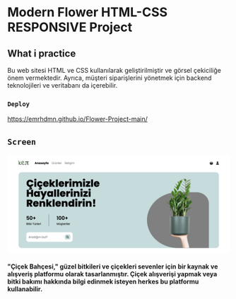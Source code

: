 # Modern Flower HTML-CSS RESPONSIVE Project

## What i practice
Bu web sitesi HTML ve CSS kullanılarak geliştirilmiştir ve görsel çekiciliğe önem vermektedir. Ayrıca, müşteri siparişlerini yönetmek için backend teknolojileri ve veritabanı da içerebilir.


### `Deploy`

https://emrhdmn.github.io/Flower-Project-main/

## `Screen`

![](/screen.png)

<h4>"Çiçek Bahçesi," güzel bitkileri ve çiçekleri sevenler için bir kaynak ve alışveriş platformu olarak tasarlanmıştır. Çiçek alışverişi yapmak veya bitki bakımı hakkında bilgi edinmek isteyen herkes bu platformu kullanabilir.</h4>

